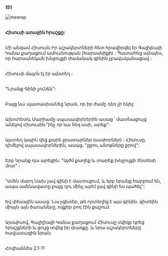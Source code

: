 **151**

![mesrop](https://volamar.ru/audio_video/foto/01/detbible/B318.BMP)

\
**Հիսուսի առաջին հրաշքը:**

\
Մի անգամ Հիսուսն Իր աշակերտների հետ հրավիրվել էր Գալիլեայի Կանա քաղաքում ամուսնության (հարսանիքի) ։ Պատահեց այնպես, որ հարսանեկան խնջույքի ժամանակ գինին չբավականացավ ։

\
Հիսուսի մայրն էլ էր այնտեղ ։

\
"Նրանք Գինի չունեն":

\
Բայց նա պատասխանեց նրան, որ իր ժամը դեռ չի եկել:

\
Այնուհետև Մարիամը սպասավորներին ասաց ՝ մատնացույց անելով Հիսուսին."ինչ որ նա ձեզ ասի, արեք":

\
Այստեղ կային վեց քարե ջրատարներ (սափորներ) ։ Հիսուսը, դիմելով սպասավորներին, ասաց. "լցրու անոթները ջրով":

\
Երբ նրանք դա արեցին: "Այժմ քաղեք և տարեք խնջույքի Տնտեսի մոտ" ։

\
"Ամեն մարդ նախ լավ գինի է մատուցում, և երբ նրանք հարբում են, ապա ամենավատը.բայց դու մինչ այժմ լավ գինի ես պահել":

\
Եվ փեսային ասաց. Նա չգիտեր, թե որտեղից է այս գինին. գիտեին միայն այն ծառաները, ովքեր բոդ էին քաշում:

\
Այսպիսով, Գալիլիայի Կանա քաղաքում Հիսուսը սկիզբ դրեց հրաշքների և ցույց տվեց իր փառքը. և նրա աշակերտները հավատացին նրան:

\
Հովհաննես 2.1-11
